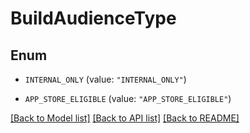 # BuildAudienceType

## Enum


* `INTERNAL_ONLY` (value: `"INTERNAL_ONLY"`)

* `APP_STORE_ELIGIBLE` (value: `"APP_STORE_ELIGIBLE"`)


[[Back to Model list]](../README.md#documentation-for-models) [[Back to API list]](../README.md#documentation-for-api-endpoints) [[Back to README]](../README.md)


